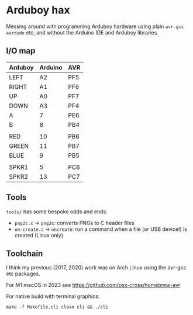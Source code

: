 Arduboy hax
===========

Messing around with programming Arduboy hardware using plain `avr-gcc`
`avrdude` etc, and without the Arduino IDE and Arduboy libraries.

I/O map
-------

| Arduboy | Arduino | AVR |
|---------|---------|-----|
| LEFT    |      A2 | PF5 |
| RIGHT   |      A1 | PF6 |
| UP      |      A0 | PF7 |
| DOWN    |      A3 | PF4 |
| A       |       7 | PE6 |
| B       |       8 | PB4 |
|         |         |     |
| RED     |      10 | PB6 |
| GREEN   |      11 | PB7 |
| BLUE    |       9 | PB5 |
|         |         |     |
| SPKR1   |       5 | PC6 |
| SPKR2   |      13 | PC7 |


Tools
-----

`tools/` has some bespoke odds and ends:

- `png2c.c` -> `png2c`: converts PNGs to C header files
- `on-create.c` -> `oncreate`: run a command when a file (or USB device!) is created (Linux only)

Toolchain
---------

I think my previous (2017, 2020) work was on Arch Linux using the avr-gcc etc packages.

For M1 macOS in 2023 see https://github.com/osx-cross/homebrew-avr

For native build with terminal graphics:

```
make -f Makefile.cli clean cli && ./cli
```
